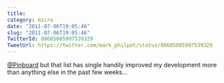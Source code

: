 ```yaml
---
title: 
category: micro
date: "2011-07-06T19:05:46"
slug: "2011-07-06T19:05:46"
TwitterId: 88685085997539329
TweetUrl: https://twitter.com/mark_philpot/status/88685085997539329
---
```


[@Pinboard](https://twitter.com/Pinboard) but that list has single handily
improved my development more than anything else in the past few weeks...
